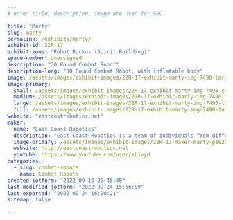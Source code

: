 ```yaml
---
# note: title, description, image are used for SEO

title: "Marty"
slug: marty
permalink: /exhibits/marty/
exhibit-id: 22R-17
exhibit-zone: "Robot Ruckus (Spirit Building)"
space-number: Unassigned
description: "30 Pound Combat Robot"
description-long: "30 Pound Combat Robot, with inflatable body"
image: /assets/images/exhibit-images/22R-17-exhibit-marty-img-7490-large.JPG
image-primary: 
  small: /assets/images/exhibit-images/22R-17-exhibit-marty-img-7490-small.JPG
  medium: /assets/images/exhibit-images/22R-17-exhibit-marty-img-7490-medium.JPG
  large: /assets/images/exhibit-images/22R-17-exhibit-marty-img-7490-large.JPG
  full: /assets/images/exhibit-images/22R-17-exhibit-marty-img-7490-full.JPG
website: "eastcostrobotics.net"
maker: 
  name: "East Coast Robotics"
  description: "East Coast Robotics is a team of individuals from different backgrounds working on cutting edge technology."
  image-primary: /assets/images/exhibit-images/22R-17-maker-marty-p1020478-small-medium.JPG
  website: http://eastcoastrobotics.net
  youtube: https://www.youtube.com/user/kb1vyd
categories: 
  - slug: combat-robots
    name: Combat Robots
created-jotform: "2022-09-19 20:45:40"
last-modified-jotform: "2022-09-24 15:56:59"
last-exported: "2022-09-24 16:00:21"
sitemap: false

---
```

